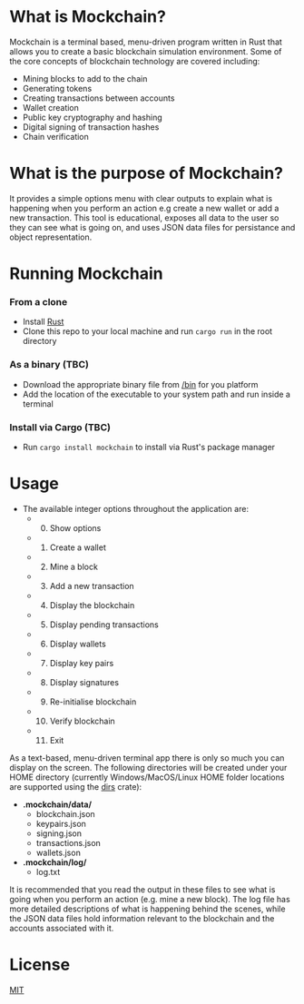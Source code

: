 # What is Mockchain?

Mockchain is a terminal based, menu-driven program written in Rust that allows you to create a basic blockchain simulation environment.
Some of the core concepts of blockchain technology are covered including:

- Mining blocks to add to the chain
- Generating tokens
- Creating transactions between accounts
- Wallet creation
- Public key cryptography and hashing
- Digital signing of transaction hashes
- Chain verification

# What is the purpose of Mockchain?

It provides a simple options menu with clear outputs to explain what is happening when you perform an action e.g create a new wallet or add a new transaction.
This tool is educational, exposes all data to the user so they can see what is going on, and uses JSON data files for persistance and object representation.

# Running Mockchain

### From a clone

- Install [Rust](https://www.rust-lang.org/tools/install)
- Clone this repo to your local machine and run <code>cargo run</code> in the root directory

### As a binary (TBC)

- Download the appropriate binary file from [/bin](https://github.com/sedexdev/mockchain/tree/main/src/bin) for you platform
- Add the location of the executable to your system path and run inside a terminal

### Install via Cargo (TBC)

- Run <code>cargo install mockchain</code> to install via Rust's package manager

# Usage

- The available integer options throughout the application are:
  - 0. Show options
  - 1. Create a wallet
  - 2. Mine a block
  - 3. Add a new transaction
  - 4. Display the blockchain
  - 5. Display pending transactions
  - 6. Display wallets
  - 7. Display key pairs
  - 8. Display signatures
  - 9. Re-initialise blockchain
  - 10. Verify blockchain
  - 11. Exit

As a text-based, menu-driven terminal app there is only so much you can display on the screen. The following directories will be created
under your HOME directory (currently Windows/MacOS/Linux HOME folder locations are supported using the [dirs](https://crates.io/crates/dirs) crate):

- **.mockchain/data/**
  - blockchain.json
  - keypairs.json
  - signing.json
  - transactions.json
  - wallets.json
- **.mockchain/log/**
  - log.txt

It is recommended that you read the output in these files to see what is going when you perform an action (e.g. mine a new block). The
log file has more detailed descriptions of what is happening behind the scenes, while the JSON data files hold information relevant to
the blockchain and the accounts associated with it.

# License

[MIT](https://github.com/sedexdev/mockchain_v2/blob/main/LICENSE)
